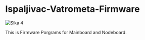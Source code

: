 # Ispaljivac-Vatrometa-Firmware

![Sika 4](https://github.com/DzoniCodec06/Ispaljivac-Vatrometa-Firmware/assets/60019990/98958c96-a0bd-4db3-94ba-98790aa37979)

This is Firmware Porgrams for Mainboard and Nodeboard.
